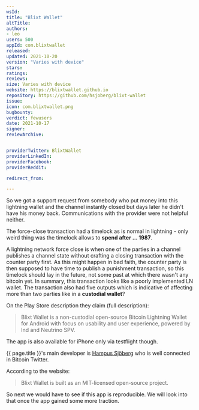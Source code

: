 ```yaml
---
wsId: 
title: "Blixt Wallet"
altTitle: 
authors:
- leo
users: 500
appId: com.blixtwallet
released: 
updated: 2021-10-20
version: "Varies with device"
stars: 
ratings: 
reviews: 
size: Varies with device
website: https://blixtwallet.github.io
repository: https://github.com/hsjoberg/blixt-wallet
issue: 
icon: com.blixtwallet.png
bugbounty: 
verdict: fewusers
date: 2021-10-17
signer: 
reviewArchive:


providerTwitter: BlixtWallet
providerLinkedIn: 
providerFacebook: 
providerReddit: 

redirect_from:

---
```



So we got a support request from somebody who put money into this lightning wallet
and the channel instantly closed but days later he didn't have his money back.
Communications with the provider were not helpful neither.

The force-close transaction had a timelock as is normal in lightning - only weird
thing was the timelock allows to **spend after ... 1987**.

A lightning network force close is when one of the parties in a channel publishes
a channel state without crafting a closing transaction with the counter party
first. As this might happen in bad faith, the counter party is then supposed to
have time to publish a punishment transaction, so this timelock should lay in
the future, not some past at which there wasn't any bitcoin yet. In summary, this
transaction looks like a poorly implemented LN wallet. The transaction also had
five outputs which is indicative of affecting more than two parties like in a
**custodial wallet**?

On the Play Store description they claim (full description):

> Blixt Wallet is a non-custodial open-source Bitcoin Lightning Wallet for
  Android with focus on usability and user experience, powered by lnd and
  Neutrino SPV.

The app is also available for iPhone only via testflight though.

{{ page.title }}'s main developer is
[Hampus Sjöberg](https://twitter.com/hampus_s)
who is well connected in Bitcoin Twitter.

According to the website:

> Blixt Wallet is built as an MIT-licensed open-source project.

So next we would have to see if this app is reproducible. We will look into that
once the app gained some more traction.
